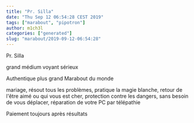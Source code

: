 ```yaml
---
title: "Pr. Silla"
date: "Thu Sep 12 06:54:28 CEST 2019"
tags: ["marabout", "pipotron"]
author: m1ch3l
categories: ["generated"]
slug: "marabout/2019-09-12-06:54:28"
---
```


Pr. Silla

grand médium voyant sérieux

Authentique plus grand Marabout du monde

mariage, résout tous les problèmes, pratique la magie blanche, retour de l'être aimé ou qui vous est cher, protection contre les dangers, sans besoin de vous déplacer, réparation de votre PC par télépathie

Paiement toujours après résultats
